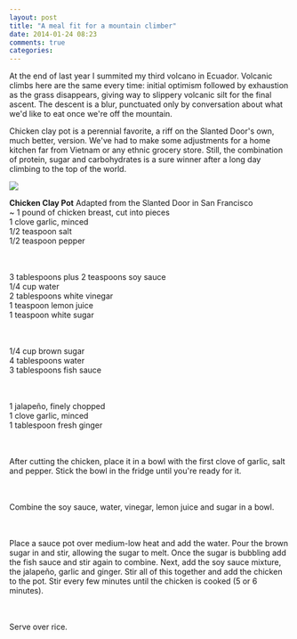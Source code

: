 ```yaml
---
layout: post
title: "A meal fit for a mountain climber"
date: 2014-01-24 08:23
comments: true
categories: 
---
```

At the end of last year I summited my third volcano in Ecuador. Volcanic climbs here are the same every time: initial optimism followed by exhaustion as the grass disappears, giving way to slippery volcanic silt for the final ascent. The descent is a blur, punctuated only by conversation about what we'd like to eat once we're off the mountain.

Chicken clay pot is a perennial favorite, a riff on the Slanted Door's own, much better, version. We've had to make some adjustments for a home kitchen far from Vietnam or any ethnic grocery store. Still, the combination of protein, sugar and carbohydrates is a sure winner after a long day climbing to the top of the world.  

<img src="{{ root_url }}/images/guagua.jpg" />

<!-- more -->
<strong>Chicken Clay Pot</strong> Adapted from the Slanted Door in San Francisco
<br/>~ 1 pound of chicken breast, cut into pieces
<br/>1 clove garlic, minced
<br/>1/2 teaspoon salt
<br/>1/2 teaspoon pepper

<br/><br/>3 tablespoons plus 2 teaspoons soy sauce
<br/>1/4 cup water
<br/>2 tablespoons white vinegar
<br/>1 teaspoon lemon juice
<br/>1 teaspoon white sugar


<br/><br/>1/4 cup brown sugar
<br/>4 tablespoons water
<br/>3 tablespoons fish sauce


<br/><br/>1 jalapeño, finely chopped
<br/>1 clove garlic, minced
<br/>1 tablespoon fresh ginger


<br/><br/>After cutting the chicken, place it in a bowl with the first clove of garlic, salt and pepper. Stick the bowl in the fridge until you're ready for it.  

<br/><br/>Combine the soy sauce, water, vinegar, lemon juice and sugar in a bowl.

<br/><br/>Place a sauce pot over medium-low heat and add the water. Pour the brown sugar in and stir, allowing the sugar to melt. Once the sugar is bubbling add the fish sauce and stir again to combine. Next, add the soy sauce mixture, the jalapeño, garlic and ginger. Stir all of this together and add the chicken to the pot. Stir every few minutes until the chicken is cooked (5 or 6 minutes).

<br/><br/>Serve over rice.
